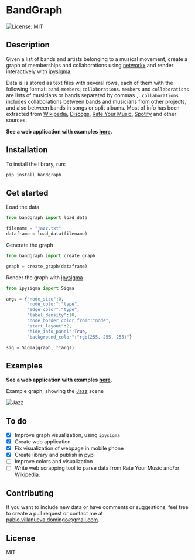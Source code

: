 # BandGraph

[![License: MIT](https://img.shields.io/badge/License-MIT-yellow.svg)](https://opensource.org/licenses/MIT)

## Description

Given a list of bands and artists belonging to a musical movement, create a graph of memberships and collaborations using [networkx](https://networkx.org/) and render interactively with [ipysigma](https://github.com/medialab/ipysigma).

Data is is stored as text files with several rows, each of them with the following format: `band;members;collaborations`. `members` and `collaborations` are lists of musicians or bands separated by commas `,`. `collaborations` includes collaborations between bands and musicians from other projects, and also between bands in songs or split albums. Most of info has been extracted from [Wikipedia](https://en.wikipedia.org), [Discogs](https://www.discogs.com/), [Rate Your Music](https://rateyourmusic.com/), [Spotify](https://spotify.com/) and other sources.

**See a web application with examples [here](https://pablovd.github.io/misc/musicgraph.html).**

## Installation

To install the library, run:

```sh
pip install bandgraph
```

## Get started

Load the data

```py
from bandgraph import load_data

filename = "jazz.txt"
dataframe = load_data(filename)
```

Generate the graph

```py
from bandgraph import create_graph

graph = create_graph(dataframe)
```

Render the graph with [ipysigma](https://github.com/medialab/ipysigma)

```py
from ipysigma import Sigma

args = {"node_size":0,
        "node_color":"type",
        "edge_color":"type",
        "label_density":10,
        "node_border_color_from":"node",
        "start_layout":2,
        "hide_info_panel":True,
        "background_color":"rgb(255, 255, 255)"}

sig = Sigma(graph, **args)
```

## Examples

**See a web application with examples [here](https://pablovd.github.io/misc/musicgraph.html).**

Example graph, showing the [Jazz](https://en.wikipedia.org/wiki/Jazz) scene

![Jazz](https://github.com/PabloVD/BandGraph/blob/master/images/jazz.png?raw=true "Jazz")

## To do

- [x] Improve graph visualization, using `ipysigma`
- [x] Create web application
- [x] Fix visualization of webpage in mobile phone
- [x] Create library and publish in pypi
- [ ] Improve colors and visualization
- [ ] Write web scrapping tool to parse data from Rate Your Music and/or Wikipedia.

## Contributing

If you want to include new data or have comments or suggestions, feel free to create a pull request or contact me at <pablo.villanueva.domingo@gmail.com>.

## License

MIT
